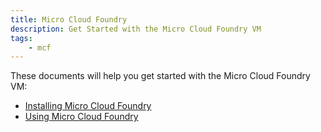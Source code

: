 ```yaml
---
title: Micro Cloud Foundry
description: Get Started with the Micro Cloud Foundry VM
tags:
    - mcf
---
```


These documents will help you get started with the Micro Cloud Foundry VM:

+ [Installing Micro Cloud Foundry](/infrastructure/micro/installing-mcf.html)
+ [Using Micro Cloud Foundry](/infrastructure/micro/using-mcf.html)

